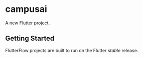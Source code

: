 # campusai

A new Flutter project.

## Getting Started

FlutterFlow projects are built to run on the Flutter _stable_ release.
